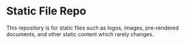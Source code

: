 # Static File Repo

This repository is for static files such as logos, images, pre-rendered
documents, and other static content which rarely changes.
